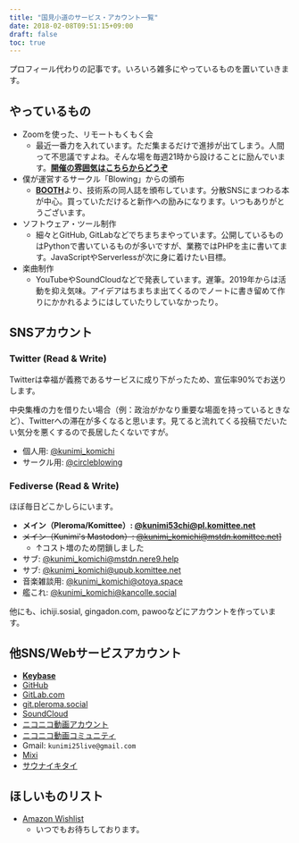 ```yaml
---
title: "国見小道のサービス・アカウント一覧"
date: 2018-02-08T09:51:15+09:00
draft: false
toc: true
---
```


プロフィール代わりの記事です。いろいろ雑多にやっているものを置いていきます。

## やっているもの

- Zoomを使った、リモートもくもく会
  - 最近一番力を入れています。ただ集まるだけで進捗が出てしまう。人間って不思議ですよね。そんな場を毎週21時から設けることに励んでいます。[**開催の雰囲気はこちらからどうぞ**](https://www.evernote.com/shard/s197/sh/11d8d9aa-8968-7086-22ca-87b1537afb30/1a6454ec012b666f9c81e972ed4ab2da )
- 僕が運営するサークル「Blowing」からの頒布
  - [**BOOTH**](https://blowing.booth.pm/)より、技術系の同人誌を頒布しています。分散SNSにまつわる本が中心。買っていただけると新作への励みになります。いつもありがとうございます。
- ソフトウェア・ツール制作
  - 細々とGitHub, GitLabなどでちまちまやっています。公開しているものはPythonで書いているものが多いですが、業務ではPHPを主に書いてます。JavaScriptやServerlessが次に身に着けたい目標。
- 楽曲制作
  - YouTubeやSoundCloudなどで発表しています。遅筆。2019年からは活動を抑え気味。アイデアはちまちま出てくるのでノートに書き留めて作りにかかれるようにはしていたりしていなかったり。

## SNSアカウント

### Twitter (Read & Write)

Twitterは幸福が義務であるサービスに成り下がったため、宣伝率90%でお送りします。

中央集権の力を借りたい場合（例：政治がかなり重要な場面を持っているときなど）、Twitterへの滞在が多くなると思います。見てると流れてくる投稿でだいたい気分を悪くするので長居したくないですが。

- 個人用: [@kunimi_komichi](https://twitter.com/kunimi_komichi)
- サークル用: [@circleblowing](https://twitter.com/circleblowing)

### Fediverse (Read & Write)

ほぼ毎日どこかしらにいます。

- **メイン（Pleroma/Komittee）: [@kunimi53chi@pl.komittee.net](https://pl.komittee.net/kunimi53chi)**
- ~~メイン（Kunimi's Mastodon）: [@kunimi_komichi@mstdn.komittee.net](https://mstdn.komittee.net/@kunimi_komichi)]~~
  - ↑コスト増のため閉鎖しました
- サブ: [@kunimi_komichi@mstdn.nere9.help](https://mstdn.nere9.help/@kunimi_komichi/)
- サブ: [@kunimi_komichi@upub.komittee.net](https://upub.komittee.net/)
- 音楽雑談用: [@kunimi_komichi@otoya.space](https://otoya.space/@kunimi_komichi)
- 艦これ: [@kunimi_komichi@kancolle.social](https://kancolle.social/@kunimi_komichi/)

他にも、ichiji.sosial, gingadon.com, pawooなどにアカウントを作っています。

## 他SNS/Webサービスアカウント

- [**Keybase**](https://keybase.io/kunimi_komichi)
- [GitHub](https://github.com/kunimi53chi)
- [GitLab.com](https://gitlab.com/kunimi53chi)
- [git.pleroma.social](https://git.pleroma.social/kunimi53chi)
- [SoundCloud](https://soundcloud.com/user-683766299)
- [ニコニコ動画アカウント](http://www.nicovideo.jp/user/4257267)
- [ニコニコ動画コミュニティ](http://com.nicovideo.jp/community/co2291982)
- Gmail: `kunimi25live@gmail.com`
- [Mixi](http://mixi.jp/show_profile.pl?id=65392267&level=4)
- [サウナイキタイ](https://sauna-ikitai.com/saunners/2516)

## ほしいものリスト

- [Amazon Wishlist](https://www.amazon.jp/hz/wishlist/ls/657HS5GOXFE5?ref_=wl_share)
  - いつでもお待ちしております。